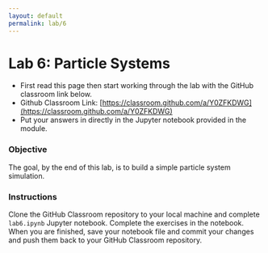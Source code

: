 ```yaml
---
layout: default
permalink: lab/6
---
```


# Lab 6: Particle Systems

* First read this page then start working through the lab with the GitHub classroom link below.
* Github Classroom Link: [https://classroom.github.com/a/Y0ZFKDWG](https://classroom.github.com/a/Y0ZFKDWG)
* Put your answers in directly in the Jupyter notebook provided in the module.

### Objective

The goal, by the end of this lab, is to build a simple particle system simulation.

### Instructions

Clone the GitHub Classroom repository to your local machine and complete `lab6.ipynb` Jupyter notebook. Complete the exercises in the notebook. When you are finished, save your notebook file and commit your changes and push them back to your GitHub Classroom repository. 



